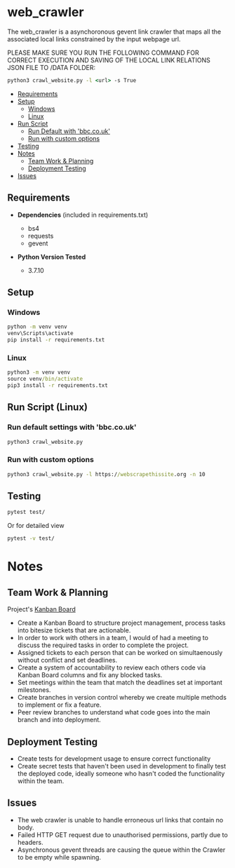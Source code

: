 # web_crawler
The web_crawler is a asynchoronous gevent link crawler that maps all the associated local links constrained by the input webpage url.

PLEASE MAKE SURE YOU RUN THE FOLLOWING COMMAND FOR CORRECT EXECUTION AND SAVING OF THE LOCAL LINK RELATIONS JSON FILE TO /DATA FOLDER:
```cmd
python3 crawl_website.py -l <url> -s True 
```

- [Requirements](#requirements)
- [Setup](#setup)
    -   [Windows](#windows)
    -   [Linux](#linux)
- [Run Script](#run-script-(linux))
    -   [Run Default with 'bbc.co.uk'](#run-default-settings-with-'bbc.co.uk')
    -   [Run with custom options](#run-with-custom-options)
- [Testing](#testing-1)
- [Notes](#notes)
    -   [Team Work & Planning](#team-work--planning)
    -   [Deployment Testing](#deployment-testing)
- [Issues](#issues)
## Requirements
- **Dependencies** (included in requirements.txt)
    - bs4
    - requests
    - gevent
  
- **Python Version Tested**
  - 3.7.10

## Setup

### Windows
```cmd
python -m venv venv
venv\Scripts\activate
pip install -r requirements.txt
```

### Linux
```cmd
python3 -m venv venv
source venv/bin/activate
pip3 install -r requirements.txt
```
## Run Script (Linux)

### Run default settings with 'bbc.co.uk'
```cmd
python3 crawl_website.py
```
### Run with custom options
```cmd
python3 crawl_website.py -l https://webscrapethissite.org -n 10
```
## Testing
```cmd
pytest test/
```
Or for detailed view
```cmd
pytest -v test/
```
# Notes
## Team Work & Planning
Project's [Kanban Board](https://solstice-ceres-14f.notion.site/Web-Crawler-20699892940c46fa990d76079a0dd897)
-   Create a Kanban Board to structure project management, process tasks into bitesize tickets that are actionable.
-   In order to work with others in a team, I would of had a meeting to discuss the required tasks in order to complete the project.
-   Assigned tickets to each person that can be worked on simultaenously without conflict and set deadlines.
-   Create a system of accountability to review each others code via Kanban Board columns and fix any blocked tasks.
-   Set meetings within the team that match the deadlines set at important milestones.
-   Create branches in version control whereby we create multiple methods to implement or fix a feature.
-   Peer review branches to understand what code goes into the main branch and into deployment.

## Deployment Testing
- Create tests for development usage to ensure correct functionality
- Create secret tests that haven't been used in development to finally test the deployed code, ideally someone who hasn't coded the functionality within the team.

## Issues
- The web crawler is unable to handle erroneous url links that contain no body.
- Failed HTTP GET request due to unauthorised permissions, partly due to headers.
- Asynchronous gevent threads are causing the queue within the Crawler to be empty while spawning.
